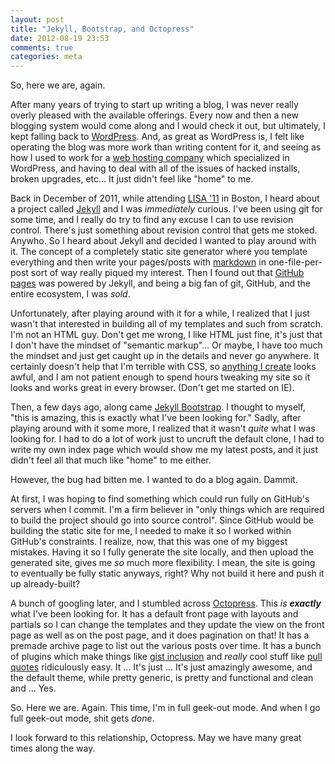 ```yaml
---
layout: post
title: "Jekyll, Bootstrap, and Octopress"
date: 2012-08-19 23:53
comments: true
categories: meta
---
```


So, here we are, again.

After many years of trying to start up writing a blog, I was never really overly pleased with the available offerings.
Every now and then a new blogging system would come along and I would check it out, but ultimately, I kept falling back to [WordPress][wordpress].
And, as great as WordPress is, I felt like operating the blog was more work than writing content for it, and seeing as how I used to work for a [web hosting company][dreamhost] which specialized in WordPress, and having to deal with all of the issues of hacked installs, broken upgrades, etc... It just didn't feel like "home" to me.

Back in December of 2011, while attending [LISA '11][lisa11] in Boston, I heard about a project called [Jekyll][jekyll] and I was *immediately* curious.
I've been using git for some time, and I really do try to find any excuse I can to use revision control.
There's just something about revision control that gets me stoked.
Anywho.
So I heard about Jekyll and decided I wanted to play around with it.
The concept of a completely static site generator where you template everything and then write your pages/posts with [markdown][markdown] in one-file-per-post sort of way really piqued my interest.
Then I found out that [GitHub pages][ghpages] was powered by Jekyll, and being a big fan of git, GitHub, and the entire ecosystem, I was *sold*.

Unfortunately, after playing around with it for a while, I realized that I just wasn't that interested in building all of my templates and such from scratch.
I'm not an HTML guy.
Don't get me wrong, I like HTML just fine, it's just that I don't have the mindset of "semantic markup"... Or maybe, I have too much the mindset and just get caught up in the details and never go anywhere.
It certainly doesn't help that I'm terrible with CSS, so [anything I create][sk] looks awful, and I am not patient enough to spend hours tweaking my site so it looks and works great in every browser. (Don't get me started on IE).

Then, a few days ago, along came [Jekyll Bootstrap][jekyll-bootstrap].
I thought to myself, "this is amazing, this is exactly what I've been looking for."
Sadly, after playing around with it some more, I realized that it wasn't *quite* what I was looking for.
I had to do a lot of work just to uncruft the default clone, I had to write my own index page which would show me my latest posts, and it just didn't feel all that much like "home" to me either.

However, the bug had bitten me. I wanted to do a blog again. Dammit.

At first, I was hoping to find something which could run fully on GitHub's servers when I commit.
I'm a firm believer in "only things which are required to build the project should go into source control".
Since GitHub would be building the static site for me, I needed to make it so I worked within GitHub's constraints.
I realize, now, that this was one of my biggest mistakes.
Having it so I fully generate the site locally, and then upload the generated site, gives me *so* much more flexibility.
I mean, the site is going to eventually be fully static anyways, right?
Why not build it here and push it up already-built?

A bunch of googling later, and I stumbled across [Octopress][octopress].
This *is* ***exactly*** what I've been looking for.
It has a default front page with layouts and partials so I can change the templates and they update the view on the front page as well as on the post page, and it does pagination on that!
It has a premade archive page to list out the various posts over time.
It has a bunch of plugins which make things like [gist inclusion][gist-tag] and *really* cool stuff like [pull quotes][pullquotes] ridiculously easy.
It ...
It's just ...
It's just amazingly awesome, and the default theme, while pretty generic, is pretty and functional and clean and ... Yes.

So.
Here we are.
Again.
This time, I'm in full geek-out mode.
And when I go full geek-out mode, shit gets *done*.

I look forward to this relationship, Octopress. May we have many great times along the way.


[lisa11]: http://static.usenix.org/events/lisa11/index.html "LISA '11 site"
[jekyll]: https://github.com/mojombo/jekyll "jekyll project on GitHub"
[wordpress]: http://wordpress.org/ "WordPress"
[markdown]: http://daringfireball.net/projects/markdown/ "Markdown"
[ghpages]: http://pages.github.com/ "GitHub Pages"
[sk]: http://scriptkitchen.com/ "scriptkitchen.com - coming soon!"
[jekyll-bootstrap]: http://jekyllbootstrap.com/ "Jekyll Bootstrap"
[octopress]: http://octopress.org/ "Octopress"
[gist-tag]: http://octopress.org/docs/plugins/gist-tag/ "gist-tag octopress plugin"
[dreamhost]: https://www.dreamhost.com/ "DreamHost Web Hosting"
[pullquotes]: http://octopress.org/docs/plugins/pullquote/ "Octopress pull quote plugin"
